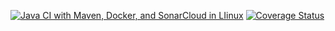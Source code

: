 [![Java CI with Maven, Docker, and SonarCloud in LIinux](https://github.com/BakhaMadiev/tddProject/actions/workflows/it_tests.yml/badge.svg)](https://github.com/BakhaMadiev/tddProject/actions/workflows/it_tests.yml)
[![Coverage Status](https://coveralls.io/repos/github/BakhaMadiev/tddProject/badge.svg?branch=4115693835d908c239fd638d2a5ef8510d6941ed)](https://coveralls.io/github/BakhaMadiev/tddProject?branch=4115693835d908c239fd638d2a5ef8510d6941ed)
